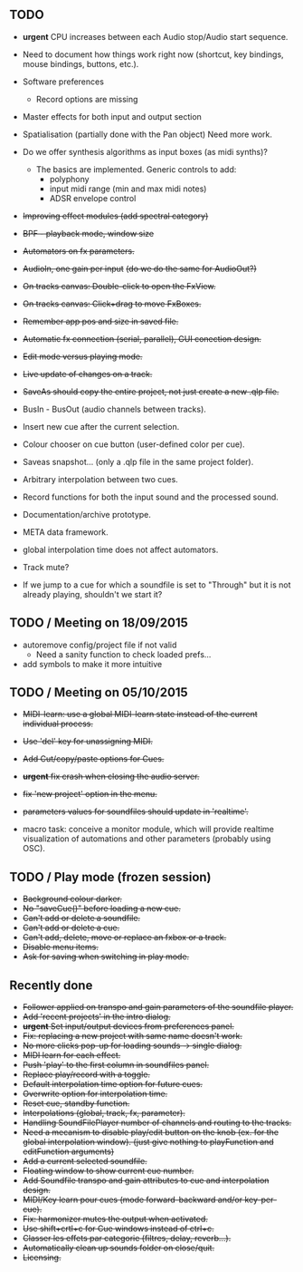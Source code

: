 TODO
----

- **urgent** CPU increases between each Audio stop/Audio start sequence.

- Need to document how things work right now (shortcut,
  key bindings, mouse bindings, buttons, etc.).
- Software preferences
    - Record options are missing
- Master effects for both input and output section
- Spatialisation (partially done with the Pan object) Need more work.
- Do we offer synthesis algorithms as input boxes (as midi synths)?
    - The basics are implemented. Generic controls to add:
        - polyphony
        - input midi range (min and max midi notes)
        - ADSR envelope control
- ~~Improving effect modules (add spectral category)~~
- ~~BPF - playback mode, window size~~
- ~~Automators on fx parameters.~~
- ~~AudioIn, one gain per input~~ ~~(do we do the same for AudioOut?)~~
- ~~On tracks canvas: Double-click to open the FxView.~~ 
- ~~On tracks canvas: Click+drag to move FxBoxes.~~
- ~~Remember app pos and size in saved file.~~
- ~~Automatic fx connection (serial, parallel), GUI conection design.~~
- ~~Edit mode versus playing mode.~~
- ~~Live update of changes on a track.~~
- ~~SaveAs should copy the entire project, not just create a new .qlp file.~~

- BusIn - BusOut (audio channels between tracks).
- Insert new cue after the current selection.
- Colour chooser on cue button (user-defined color per cue).
- Saveas snapshot... (only a .qlp file in the same project folder).
- Arbitrary interpolation between two cues.
- Record functions for both the input sound and the processed sound.

- Documentation/archive prototype.
- META data framework.

- global interpolation time does not affect automators.
- Track mute?
- If we jump to a cue for which a soundfile is set to "Through" but it is
  not already playing, shouldn't we start it?

TODO / Meeting on 18/09/2015
---------------------

- autoremove config/project file if not valid
    - Need a sanity function to check loaded prefs...
- add symbols to make it more intuitive

TODO / Meeting on 05/10/2015
---------------------

- ~~MIDI-learn: use a global MIDI-learn state instead of the current
  individual process.~~
- ~~Use 'del' key for unassigning MIDI.~~
- ~~Add Cut/copy/paste options for Cues.~~
- ~~**urgent** fix crash when closing the audio server.~~
- ~~fix 'new project' option in the menu.~~
- ~~parameters values for soundfiles should update in 'realtime'.~~

- macro task: conceive a monitor module, which will provide realtime
  visualization of automations and other parameters (probably using OSC).

TODO / Play mode (frozen session)
---------
- ~~Background colour darker.~~
- ~~No "saveCue()" before loading a new cue.~~
- ~~Can't add or delete a soundfile.~~
- ~~Can't add or delete a cue.~~
- ~~Can't add, delete, move or replace an fxbox or a track.~~
- ~~Disable menu items.~~
- ~~Ask for saving when switching in play mode.~~

Recently done
-------------
- ~~Follower applied on transpo and gain parameters of the soundfile player.~~
- ~~Add 'recent projects' in the intro dialog.~~
- ~~**urgent** Set input/output devices from preferences panel.~~
- ~~Fix: replacing a new project with same name doesn't work.~~
- ~~No more clicks pop-up for loading sounds -> single dialog.~~
- ~~MIDI learn for each effect.~~
- ~~Push 'play' to the first column in soundfiles panel.~~
- ~~Replace play/record with a toggle.~~
- ~~Default interpolation time option for future cues.~~
- ~~Overwrite option for interpolation time.~~
- ~~Reset cue, standby function.~~
- ~~Interpolations (global, track, fx, parameter).~~
- ~~Handling SoundFilePlayer number of channels and routing to the tracks.~~
- ~~Need a mecanism to disable play/edit button on the knob (ex. for the global
  interpolation window). (just give nothing to playFunction and 
  editFunction arguments)~~
- ~~Add a current selected soundfile.~~
- ~~Floating window to show current cue number.~~
- ~~Add Soundfile transpo and gain attributes to cue and interpolation design.~~
- ~~MIDI/Key learn pour cues (mode forward-backward and/or key-per-cue).~~
- ~~Fix: harmonizer mutes the output when activated.~~
- ~~Use shift+crtl+c for Cue windows instead of ctrl+c.~~
- ~~Classer les effets par categorie (filtres, delay, reverb...).~~
- ~~Automatically clean up sounds folder on close/quit.~~
- ~~Licensing.~~
